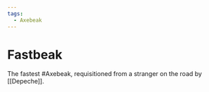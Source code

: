 ```yaml
---
tags:
  - Axebeak
---
```

# Fastbeak 

The fastest #Axebeak, requisitioned from a stranger on the road by [[Depeche]].

